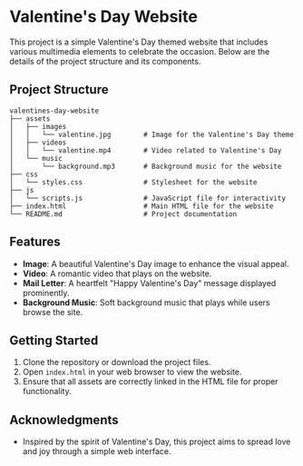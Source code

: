 # Valentine's Day Website

This project is a simple Valentine's Day themed website that includes various multimedia elements to celebrate the occasion. Below are the details of the project structure and its components.

## Project Structure

```
valentines-day-website
├── assets
│   ├── images
│   │   └── valentine.jpg        # Image for the Valentine's Day theme
│   ├── videos
│   │   └── valentine.mp4        # Video related to Valentine's Day
│   └── music
│       └── background.mp3       # Background music for the website
├── css
│   └── styles.css               # Stylesheet for the website
├── js
│   └── scripts.js               # JavaScript file for interactivity
├── index.html                   # Main HTML file for the website
└── README.md                    # Project documentation
```

## Features

- **Image**: A beautiful Valentine's Day image to enhance the visual appeal.
- **Video**: A romantic video that plays on the website.
- **Mail Letter**: A heartfelt "Happy Valentine's Day" message displayed prominently.
- **Background Music**: Soft background music that plays while users browse the site.

## Getting Started

1. Clone the repository or download the project files.
2. Open `index.html` in your web browser to view the website.
3. Ensure that all assets are correctly linked in the HTML file for proper functionality.

## Acknowledgments

- Inspired by the spirit of Valentine's Day, this project aims to spread love and joy through a simple web interface.